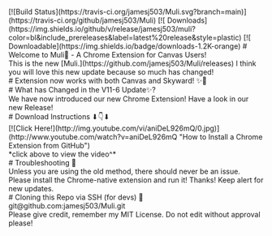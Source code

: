 <p>[![Build Status](https://travis-ci.org/jamesj503/Muli.svg?branch=main)](https://travis-ci.org/github/jamesj503/Muli) [![ Downloads](https://img.shields.io/github/v/release/jamesj503/muli?color=bl&amp;include_prereleases&amp;label=latest%20release&amp;style=plastic) [![ Downloadable](https://img.shields.io/badge/downloads-1.2K-orange) # Welcome to Muli👏 - A Chrome Extension for Canvas Users! <br /> This is the new [Muli.](https://github.com/jamesj503/Muli/releases) I think you will love this new update because so much has changed! <br /> # Extension now works with both Canvas and Skyward! ✨🎉 <br /> # What has Changed in the V11-6 Update✨? <br /> We have now introduced our new Chrome Extension! Have a look in our new Release! <br /> # Download Instructions ⬇👇⬇ <br /> [![Click Here!](http://img.youtube.com/vi/aniDeL926mQ/0.jpg)](http://www.youtube.com/watch?v=aniDeL926mQ "How to Install a Chrome Extension from GitHub") <br /> *click above to view the video^* <br /> # Troubleshooting 🔫 <br /> Unless you are using the old method, there should never be an issue. Please install the Chrome-native extension and run it! Thanks! Keep alert for new updates. <br /> # Cloning this Repo via SSH (for devs) 🎁 <br /> git@github.com:jamesj503/Muli.git <br /> Please give credit, remember my MIT License. Do not edit without approval please!</p>
